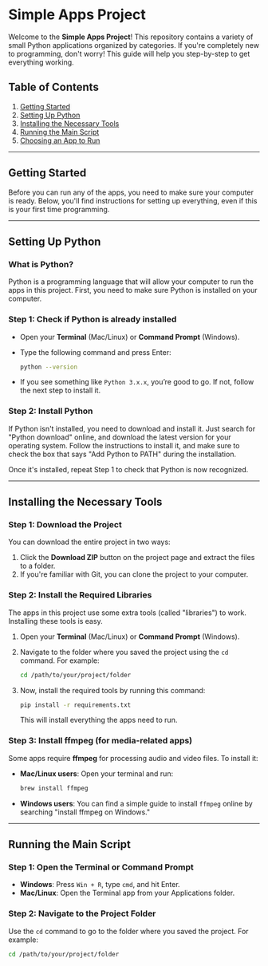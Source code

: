 # Simple Apps Project

Welcome to the **Simple Apps Project**! This repository contains a variety of small Python applications organized by categories. If you're completely new to programming, don't worry! This guide will help you step-by-step to get everything working.

## Table of Contents

1. [Getting Started](#getting-started)
2. [Setting Up Python](#setting-up-python)
3. [Installing the Necessary Tools](#installing-the-necessary-tools)
4. [Running the Main Script](#running-the-main-script)
5. [Choosing an App to Run](#choosing-an-app-to-run)

---

## Getting Started

Before you can run any of the apps, you need to make sure your computer is ready. Below, you'll find instructions for setting up everything, even if this is your first time programming.

---

## Setting Up Python

### What is Python?

Python is a programming language that will allow your computer to run the apps in this project. First, you need to make sure Python is installed on your computer.

### Step 1: Check if Python is already installed

- Open your **Terminal** (Mac/Linux) or **Command Prompt** (Windows).
- Type the following command and press Enter:

    ```bash
    python --version
    ```

- If you see something like `Python 3.x.x`, you’re good to go. If not, follow the next step to install it.

### Step 2: Install Python

If Python isn't installed, you need to download and install it. Just search for "Python download" online, and download the latest version for your operating system. Follow the instructions to install it, and make sure to check the box that says "Add Python to PATH" during the installation.

Once it's installed, repeat Step 1 to check that Python is now recognized.

---

## Installing the Necessary Tools

### Step 1: Download the Project

You can download the entire project in two ways:

1. Click the **Download ZIP** button on the project page and extract the files to a folder.
2. If you're familiar with Git, you can clone the project to your computer.

### Step 2: Install the Required Libraries

The apps in this project use some extra tools (called "libraries") to work. Installing these tools is easy.

1. Open your **Terminal** (Mac/Linux) or **Command Prompt** (Windows).
2. Navigate to the folder where you saved the project using the `cd` command. For example:

    ```bash
    cd /path/to/your/project/folder
    ```

3. Now, install the required tools by running this command:

    ```bash
    pip install -r requirements.txt
    ```

   This will install everything the apps need to run.

### Step 3: Install ffmpeg (for media-related apps)

Some apps require **ffmpeg** for processing audio and video files. To install it:

- **Mac/Linux users**: Open your terminal and run:

    ```bash
    brew install ffmpeg
    ```

- **Windows users**: You can find a simple guide to install `ffmpeg` online by searching "install ffmpeg on Windows."

---

## Running the Main Script

### Step 1: Open the Terminal or Command Prompt

- **Windows**: Press `Win + R`, type `cmd`, and hit Enter.
- **Mac/Linux**: Open the Terminal app from your Applications folder.

### Step 2: Navigate to the Project Folder

Use the `cd` command to go to the folder where you saved the project. For example:

```bash
cd /path/to/your/project/folder

